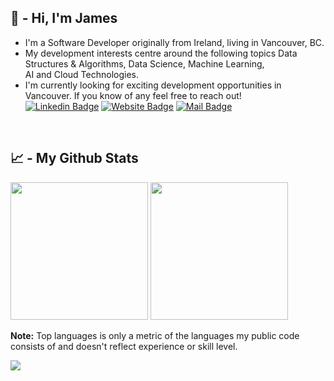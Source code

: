 <h2> 👋 - Hi, I'm James </h2>


- I'm a Software Developer originally from Ireland, living in Vancouver, BC. 
- My development interests centre around the following topics Data Structures & Algorithms, Data Science, Machine Learning, <br> AI and Cloud Technologies. 
- I'm currently looking for exciting development opportunities in Vancouver. If you know of any feel free to reach out! <br> <span> 
[![Linkedin Badge](https://img.shields.io/badge/-LinkedIn-0e76a8?style=flat-square&logo=Linkedin&logoColor=white)](https://linkedin.com/in/jamesburkedev)
[![Website Badge](https://img.shields.io/badge/Website-7A7ADB?style=flat-square&logo=google-chrome&logoColor=white)](https://www.jamesburke.dev)
[![Mail Badge](https://img.shields.io/badge/Mail-2CA5E0?style=flat-square&logo=telegram&logoColor=white)](mailto:info@jamesburke.dev)
</span>

<br> 

<h2> 📈 - My Github Stats </h2>

<p>
  <img height="220em" src="https://github-readme-stats.vercel.app/api/top-langs/?username=jburke234&show_icons=true&hide_border=true&langs_count=5"/>
  <img height="220em" src="https://github-readme-stats.vercel.app/api?username=jburke234&show_icons=true&hide_border=true&&count_private=true&include_all_commits=true" />
</p>
<p>
  <b>Note:</b> Top languages is only a metric of the languages my public code consists of and doesn't reflect experience or skill level.
</p>

![](https://visitor-badge.glitch.me/badge?page_id=jburke234)


<!---

Learning links: 
[<img src="https://raw.githubusercontent.com/github/explore/80688e429a7d4ef2fca1e82350fe8e3517d3494d/topics/docker/docker.png" alt="docker logo" width="28">](https://www.docker.com/)  |  [<img src="https://raw.githubusercontent.com/github/explore/80688e429a7d4ef2fca1e82350fe8e3517d3494d/topics/kubernetes/kubernetes.png" alt="kubernetes logo" width="28">](https://kubernetes.io/)  |  [<img src="https://raw.githubusercontent.com/Delta456/Delta456/master/img/aws.png" alt="aws logo" width="28">](https://aws.amazon.com/)  
---|---|---|


<details>
  <summary style="display: inline;"><h2 style="display: inline;"> 📈 - My Github Stats </h2></summary>
  <br>
<p>
  <img height="220em" src="https://github-readme-stats.vercel.app/api/top-langs/?username=jburke234&show_icons=true&hide_border=true&langs_count=5"/>
  <img height="220em" src="https://github-readme-stats.vercel.app/api?username=jburke234&show_icons=true&hide_border=true&&count_private=true&include_all_commits=true" />
</p>
<p>
  <b>Note:</b> Top languages is only a metric of the languages my public code consists of and doesn't reflect experience or skill level.
</p>
</details>

jburke234/jburke234 is a ✨ special ✨ repository because its `README.md` (this file) appears on your GitHub profile.
You can click the Preview link to take a look at your changes.
--->
